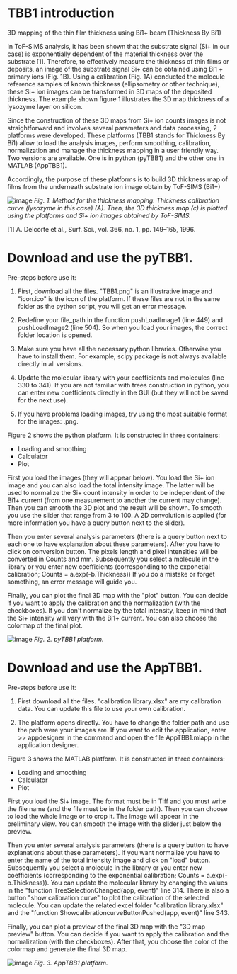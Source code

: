 # TBB1 introduction
3D mapping of the thin film thickness using Bi1+ beam (Thickness By Bi1)

In ToF-SIMS analysis, it has been shown that the substrate signal (Si+ in our case) is exponentially dependent of the material thickness over the substrate [1]. Therefore, to effectively measure the thickness of thin films or deposits, an image of the substrate signal Si+ can be obtained using Bi1 + primary ions (Fig. 1B). Using a calibration (Fig. 1A) conducted the molecule reference samples of known thickness (ellipsometry or other technique), these Si+ ion images can be transformed in 3D maps of the deposited thickness. The example shown figure 1 illustrates the 3D map thickness of a lysozyme layer on silicon.

Since the construction of these 3D maps from Si+ ion counts images is not straightforward and involves several parameters and data processing, 2 platforms were developed. These platforms (TBB1 stands for Thickness By Bi1) allow to load the analysis images, perform smoothing, calibration, normalization and manage the thickness mapping in a user friendly way. Two versions are available. One is in python (pyTBB1) and the other one in MATLAB (AppTBB1).

Accordingly, the purpose of these platforms is to build 3D thickness map of films from the underneath substrate ion image obtain by ToF-SIMS (Bi1+)

![image](https://user-images.githubusercontent.com/80101412/144456330-4dd7f3f3-0f43-4420-b7b9-d913a85103e2.png)
*Fig. 1. Method for the thickness mapping. Thickness calibration curve (lysozyme in this case) (A). Then, the 3D thickness map (c) is plotted using the platforms and Si+ ion images obtained by ToF-SIMS.*

[1] A. Delcorte et al., Surf. Sci., vol. 366, no. 1, pp. 149–165, 1996.

# Download and use the pyTBB1.

Pre-steps before use it:
    
1) First, download all the files. "TBB1.png" is an illustrative image and "icon.ico" is the icon of the platform. If these files are not in the same folder as the python script, you will get an error message. 
    
2) Redefine your file_path in the function pushLoadImage1 (line 449) and pushLoadImage2 (line 504). So when you load your images, the correct folder location is opened.
    
3) Make sure you have all the necessary python libraries. Otherwise you have to install them. For example, scipy package is not always available directly in all versions.
    
4) Update the molecular library with your coefficients and molecules (line 330 to 341). If you are not familiar with trees construction in python, you can enter new coefficients directly in the GUI (but they will not be saved for the next use).
    
5) If you have problems loading images, try using the most suitable format for the images: .png.

Figure 2 shows the python platform. It is constructed in three containers: 
- Loading and smoothing
- Calculator
- Plot


First you load the images (they will appear below). You load the Si+ ion image and you can also load the total intensity image. The latter will be used to normalize the Si+ count intensity in order to be independent of the Bi1+ current (from one measurement to another the current may change). Then you can smooth the 3D plot and the result will be shown. To smooth you use the slider that range from 3 to 100. A 2D convolution is applied (for more information you have a query button next to the slider).

Then you enter several analysis parameters (there is a query button next to each one to have explanation about these parameters). After you have to click on conversion button. The pixels length and pixel intensities will be converted in Counts and mm.
Subsequently you select a molecule in the library or you enter new coefficients (corresponding to the exponetial calibration; Counts = a.exp(-b.Thickness))
If you do a mistake or forget something, an error message will guide you.

Finally, you can plot the final 3D map with the "plot" button. You can decide if you want to apply the calibration and the normalization (with the checkboxes). If you don't normalize by the total intensity, keep in mind that the Si+ intensity will vary with the Bi1+ current. You can also choose the colormap of the final plot.

![image](https://user-images.githubusercontent.com/80101412/144440495-c021b3cc-ab5b-4755-99c9-6608d77dcf3d.png)
*Fig. 2. pyTBB1 platform.*

# Download and use the AppTBB1.

Pre-steps before use it:
    
1) First download all the files. "calibration library.xlsx" are my calibration data. You can update this file to use your own calibration.

2) The platform opens directly. You have to change the folder path and use the path were your images are. If you want to edit the application, enter >> appdesigner in the command and open the file AppTBB1.mlapp in the application designer.

Figure 3 shows the MATLAB platform. It is constructed in three containers: 
- Loading and smoothing
- Calculator
- Plot

First you load the Si+ image. The format must be in Tiff and you must write the file name (and the file must be in the folder path). Then you can choose to load the whole image or to crop it. The image will appear in the preliminary view. You can smooth the image with the slider just below the preview.

Then you enter several analysis parameters (there is a query button to have explanations about these parameters). If you want normalize you have to enter the name of the total intensity image and click on "load" button. Subsequently you select a molecule in the library or you enter new coefficients (corresponding to the exponential calibration; Counts = a.exp(-b.Thickness)). You can update the molecular library by changing the values in the "function TreeSelectionChanged(app, event)" line 314.
There is also a button "show calibration curve" to plot the calibration of the selected molecule. You can update the related excel folder "calibration library.xlsx" and the "function ShowcalibrationcurveButtonPushed(app, event)" line 343.

Finally, you can plot a preview of the final 3D map with the "3D map preview" button. You can decide if you want to apply the calibration and the normalization (with the checkboxes). After that, you choose the color of the colormap and generate the final 3D map.


![image](https://user-images.githubusercontent.com/80101412/144444346-e9ac1bb3-9d77-4a24-9ac1-dc3fc5444c8f.png)
*Fig. 3. AppTBB1 platform.*
